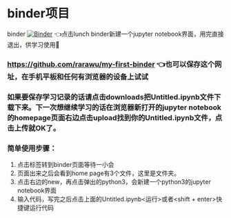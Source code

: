 # binder项目
binder
[![Binder](https://mybinder.org/badge_logo.svg)](https://mybinder.org/v2/gh/rarawu/my-first-binder.git/HEAD)
👈点击lunch binder新建一个jupyter notebook界面，用完直接退出，供学习使用🤭
### https://github.com/rarawu/my-first-binder  👈也可以保存这个网址，在手机平板和任何有浏览器的设备上试试
### 如果要保存学习记录的话请点击downloads把Untitled.ipynb文件下载下来。下一次想继续学习的话在浏览器新打开的jupyter notebook的homepage页面右边点击upload找到你的Untitled.ipynb文件，点击上传就OK了。
### 简单使用步骤：
1. 点击标签转到binder页面等待一小会
2. 页面出来之后会看到home page有3个文件，这里是文件夹。
3. 点击右边的new，再点击弹出的python3，会新建一个python3的jupyter notebook界面
4. 输入代码，写完之后点击上面的Untitled.ipynb<运行>或者<shift + enter>快捷键运行代码
